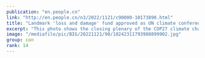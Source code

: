 ```yaml
---
publication: "en.people.cn"
link: "http://en.people.cn/n3/2022/1121/c90000-10173890.html"
title: "Landmark 'loss and damage' fund approved as UN climate conference closes in Egypt - People's Daily Online"
excerpt: "This photo shows the closing plenary of the COP27 climate change conference in Sharm El-Sheikh,"
image: "/mediafile/pic/BIG/20221121/90/10242311793980899902.jpg"
group: con
rank: 14
---
```

